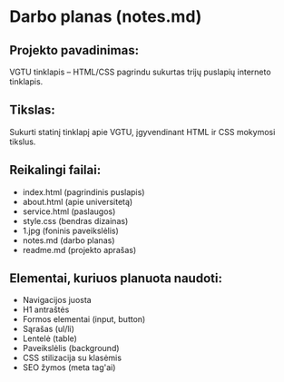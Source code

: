 # Darbo planas (notes.md)

## Projekto pavadinimas:
VGTU tinklapis – HTML/CSS pagrindu sukurtas trijų puslapių interneto tinklapis.

## Tikslas:
Sukurti statinį tinklapį apie VGTU, įgyvendinant HTML ir CSS mokymosi tikslus.

## Reikalingi failai:
- index.html (pagrindinis puslapis)
- about.html (apie universitetą)
- service.html (paslaugos)
- style.css (bendras dizainas)
- 1.jpg (foninis paveikslėlis)
- notes.md (darbo planas)
- readme.md (projekto aprašas)

## Elementai, kuriuos planuota naudoti:
- Navigacijos juosta
- H1 antraštės
- Formos elementai (input, button)
- Sąrašas (ul/li)
- Lentelė (table)
- Paveikslėlis (background)
- CSS stilizacija su klasėmis
- SEO žymos (meta tag'ai)
